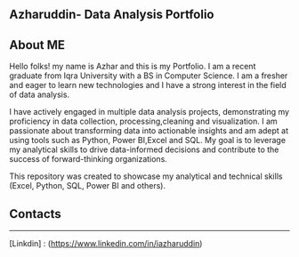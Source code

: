 ## Azharuddin- Data Analysis Portfolio

## About ME
Hello folks! my name is Azhar and this is my Portfolio.
I am a recent graduate from Iqra University with a BS in Computer Science. I am a fresher and eager to learn new technologies and I have a strong interest in the field of data analysis.

I have actively engaged in multiple data analysis projects, demonstrating my proficiency in data collection, processing,cleaning and visualization.
I am passionate about transforming data into actionable insights and am adept at using tools such as Python, Power BI,Excel and SQL. My goal is to leverage my analytical skills to drive data-informed decisions and contribute to the success of forward-thinking organizations.

This repository was created to showcase my analytical and technical skills (Excel, Python, SQL, Power BI and others).


## Contacts
---
[Linkdin] : (https://www.linkedin.com/in/iazharuddin)

